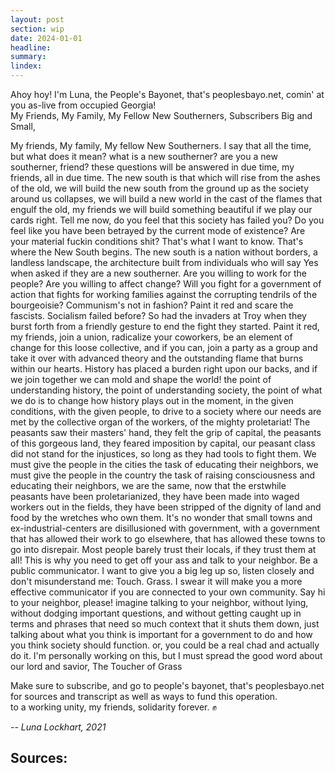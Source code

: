 ```yaml
---
layout: post
section: wip
date: 2024-01-01
headline:
summary:
lindex:
---
```

Ahoy hoy! I'm Luna, the People's Bayonet, that's peoplesbayo.net, comin' at you as-live from occupied Georgia!  
My Friends, My Family, My Fellow New Southerners, Subscribers Big and Small,

My friends, My family, My fellow New Southerners. I say that all the time, but what does it mean? what is a new southerner? are you a new southerner, friend? these questions will be answered in due time, my friends, all in due time.
The new south is that which will rise from the ashes of the old, we will build the new south from the ground up as the society around us collapses, we will build a new world in the cast of the flames that engulf the old, my friends we will build something beautiful if we play our cards right. Tell me now, do you feel that this society has failed you? Do you feel like you have been betrayed by the current mode of existence? Are your material fuckin conditions shit? That's what I want to know. That's where the New South begins. The new south is a nation without borders, a landless landscape, the architecture built from individuals who will say Yes when asked if they are a new southerner. Are you willing to work for the people? Are you willing to affect change? Will you fight for a government of action that fights for working families against the corrupting tendrils of the bourgeoisie? Communism's not in fashion? Paint it red and scare the fascists. Socialism failed before? So had the invaders at Troy when they burst forth from a friendly gesture to end the fight they started. Paint it red, my friends, join a union, radicalize your coworkers, be an element of change for this loose collective, and if you can, join a party as a group and take it over with advanced theory and the outstanding flame that burns within our hearts.
History has placed a burden right upon our backs, and if we join together we can mold and shape the world! the point of understanding history, the point of understanding society, the point of what we do is to change how history plays out in the moment, in the given conditions, with the given people, to drive to a society where our needs are met by the collective organ of the workers, of the mighty proletariat!
The peasants saw their masters' hand, they felt the grip of capital, the peasants of this gorgeous land, they feared imposition by capital, our peasant class did not stand for the injustices, so long as they had tools to fight them. We must give the people in the cities the task of educating their neighbors, we must give the people in the country the task of raising consciousness and educating their neighbors, we are the same, now that the erstwhile peasants have been proletarianized, they have been made into waged workers out in the fields, they have been stripped of the dignity of land and food by the wretches who own them.
It's no wonder that small towns and ex-industrial-centers are disillusioned with government, with a government that has allowed their work to go elsewhere, that has allowed these towns to go into disrepair. Most people barely trust their locals, if they trust them at all! This is why you need to get off your ass and talk to your neighbor. Be a public communicator. I want to give you a big leg up so, listen closely and don't misunderstand me: Touch. Grass. I swear it will make you a more effective communicator if you are connected to your own community. Say hi to your neighbor, please!
imagine talking to your neighbor, without lying, without dodging important questions, and without getting caught up in terms and phrases that need so much context that it shuts them down, just talking about what you think is important for a government to do and how you think society should function. or, you could be a real chad and actually do it. I'm personally working on this, but I must spread the good word about our lord and savior, The Toucher of Grass

Make sure to subscribe, and go to people's bayonet, that's peoplesbayo.net for sources and transcript as well as ways to fund this operation.  
to a working unity, my friends, solidarity forever. ✊

*-- Luna Lockhart, 2021*

## Sources:
